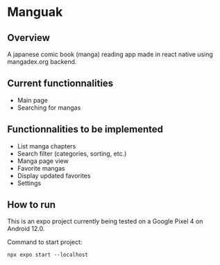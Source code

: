 # Manguak
## Overview

A japanese comic book (manga) reading app made in react native using mangadex.org backend.

## Current functionnalities

- Main page
- Searching for mangas


## Functionnalities to be implemented

- List manga chapters
- Search filter (categories, sorting, etc.)
- Manga page view
- Favorite mangas
- Display updated favorites
- Settings


## How to run

This is an expo project currently being tested on a Google Pixel 4 on Android 12.0.

Command to start project:

```
npx expo start --localhost
```


